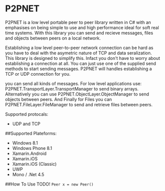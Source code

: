 # P2PNET
P2PNET is a low level portable peer to peer library written in C# with an emphasises on being simple to use and high performance ideal for soft real time systems. 
With this library you can send and recieve messages, files and objects between peers on a local network.

Establishing a low level peer-to-peer network connection can be hard as you have to deal with the asymetric nature of TCP and data seralization.
This library is designed to simplify this. Infact you don't have to worry about establishing a connection at all. You can just use one of the supplied
send methods to start sending messages. P2PNET will handles establishing a TCP or UDP connection for you.

you can send all kinds of messages. For low level applications use: P2PNET.TransportLayer.TransportManager to send binary arrays. 
Alternatively you can use P2PNET.ObjectLayer.ObjectManager to send objects between peers. 
And Finally for Files you can P2PNET.FileLayer.FileManager to send and retrieve files between peers.

Supported protocals:
* UDP and TCP


##Supported Plateforms:
* Windows 8.1
* Windows Phone 8.1
* Xamarin.Android
* Xamarin.iOS
* Xamarin.iOS (Classic)
* UWP
* Mono / .Net 4.5

##How To Use
TODO!
```Peer x = new Peer()```